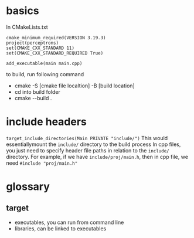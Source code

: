 # basics
In CMakeLists.txt
```
cmake_minimum_required(VERSION 3.19.3)
project(perceptrons)
set(CMAKE_CXX_STANDARD 11)
set(CMAKE_CXX_STANDARD_REQUIRED True)

add_executable(main main.cpp)
```
to build, run following command
- cmake -S [cmake file localtion] -B [build location]
- cd into build folder
- cmake --build .
# include headers
`target_include_directories(Main PRIVATE "include/")`
This would essentiallymount the `include/` directory to the build process
In cpp files, you just need to specify header file paths in relation to the `include/` directory.
For example, if we have `include/proj/main.h`, then in cpp file, we need `#include "proj/main.h"`
# glossary
## target
- executables, you can run from command line
- libraries, can be linked to executables

